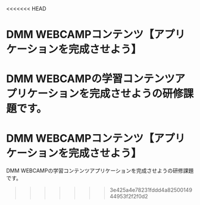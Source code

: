 <<<<<<< HEAD
# DMM WEBCAMPコンテンツ【アプリケーションを完成させよう】

DMM WEBCAMPの学習コンテンツアプリケーションを完成させようの研修課題です。
=======
# DMM WEBCAMPコンテンツ【アプリケーションを完成させよう】

DMM WEBCAMPの学習コンテンツアプリケーションを完成させようの研修課題です。
>>>>>>> 3e425a4e78231fddd4a8250014944953f2f2f0d2
